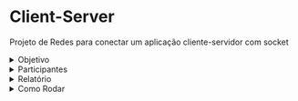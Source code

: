 # Client-Server
Projeto de Redes para conectar um aplicação cliente-servidor com socket

<details>

<summary>Objetivo</summary>

## Objetivo

Nosso objetivo : o cliente deve se conectar ao servidor e enviar mensagens de texto, respeitando um limite máximo de caracteres por envio, definido no início da comunicação. Cada pacote da camada de aplicação pode conter no máximo 3 caracteres como carga útil. No servidor, os metadados de cada mensagem recebida devem ser exibidos, e ao término da comunicação, a mensagem completa deve ser reconstruída e apresentada corretamente. Além disso, os metadados das confirmações enviadas pelo servidor devem ser exibidos pelo cliente conforme forem recebidos.

</details>

<details>

<summary>Participantes</summary>

## Participantes
  - André Castro - alcms@cesar.school 📩
   
  - Caio Lima - clb@cesar.school 📩

  - Felipe Caminha - fcc3@cesar.school 📩

  - José Braz - jbon@cesar.school 📩

  - Rodrigo Torres - rtmr@cesar.school 📩
   
  - Lucas Sukar - lfsw@cesar.school 📩
</details>

<details>
<summary>Relatório</summary>
  
https://docs.google.com/document/d/1MR3oCOo52pLltc3Mz9VxpoINL5WqzYrdI8d1ve053KQ/edit?usp=sharing

</details>

<details>
<summary>Como Rodar</summary>

1. Rode primeiro o servidor.py
2. Em seguida, execute o código do cliente.py
3. Interaja com o cliente.py informando o que é solicitado
4. Verifique se a mansagem enviada foi entregue corretamente

</details>
